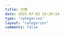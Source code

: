 ```yaml
---
title: 分类
date: 2025-07-03 14:29:14
type: "categories"
layout: "categories"
comments: false
---
```

